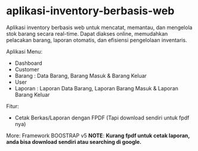 # aplikasi-inventory-berbasis-web
Aplikasi inventory berbasis web untuk mencatat, memantau, dan mengelola stok barang secara real-time. Dapat diakses online, memudahkan pelacakan barang, laporan otomatis, dan efisiensi pengelolaan inventaris.

Aplikasi Menu:
- Dashboard
- Customer
- Barang : Data Barang, Barang Masuk & Barang Keluar
- User
- Laporan : Laporan Data Barang, Laporan Barang Masuk & Laporan Barang Keluar

Fitur:
- Cetak Berkas/Laporan dengan FPDF (Tapi download sendiri untuk fpdf nya)

More: Framework BOOSTRAP v5
**NOTE**: **Kurang fpdf untuk cetak laporan, anda bisa download sendiri atau searching di google.**
